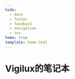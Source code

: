 ```yaml
---
hide: 
  - date
  - footer
  - feedback
  - navigation
  - toc
home: true
template: home.html
---
```


# Vigilux的笔记本
<script src="https://unpkg.com/typed.js@2.1.0/dist/typed.umd.js"></script>
<span id="typed-des-zh"></span>
<script>
  var typed = new Typed('#typed-des-zh', {
    strings: ['欢迎来到Vigilux的个人笔记本！(｡･∀･)ﾉﾞ'],
    typeSpeed: 50,
    backSpeed: 0,
    // cursorChar: '_',
    smartBackspace: true, // this is a default
    // fadeOut: true,
    // shuffle: true,
    loop: true
  });
</script>